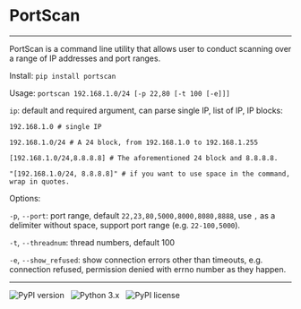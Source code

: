 # PortScan

---

PortScan is a command line utility that allows user to conduct scanning over a range of IP addresses and port ranges.

Install: `pip install portscan`

Usage: `portscan 192.168.1.0/24 [-p 22,80 [-t 100 [-e]]]`

`ip`: default and required argument, can parse single IP, list of IP, IP blocks:

    192.168.1.0 # single IP

    192.168.1.0/24 # A 24 block, from 192.168.1.0 to 192.168.1.255

    [192.168.1.0/24,8.8.8.8] # The aforementioned 24 block and 8.8.8.8.

    "[192.168.1.0/24, 8.8.8.8]" # if you want to use space in the command, wrap in quotes.

Options:

`-p`, `--port`: port range, default `22,23,80,5000,8000,8080,8888`, use `,` as a delimiter without space, support port range (e.g. `22-100,5000`).

`-t`, `--threadnum`: thread numbers, default 100

`-e`, `--show_refused`: show connection errors other than timeouts, e.g. connection refused, permission denied with errno number as they happen.

---

![PyPI version](http://img.shields.io/pypi/v/termdown.svg) &nbsp; ![Python 3.x](http://img.shields.io/badge/Python-3.x-green.svg) &nbsp; ![PyPI license](https://img.shields.io/github/license/mashape/apistatus.svg)
